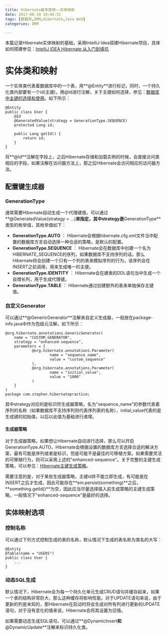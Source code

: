 ```yaml
---
title: Hibernate基本使用——实体映射
date: 2017-06-19 19:44:51
tags: [数据库,ORM,Hibernate,Java Web]
categories: ORM

---
```


本篇记录Hibernate实体映射的基础，采用IntelliJ Idea搭建Hibernate项目，具体如何搭建参见：[IntelliJ IDEA Hibernate 从入门到填坑](http://www.jianshu.com/p/50e0a7a28b53)

# 实体类和映射
一个实体类代表着数据库中的一个表，用**@Entity**进行标记，同时，一个持久化类内部要有一个id(主键)，用@Id进行注解，关于主键如何选择，参见：[数据库中主键的选择和使用](http://www.cnblogs.com/chuncn/archive/2009/04/22/1440901.html)。如下所示：

	@Entity
	public class User {
	    @Id
	    @GeneratedValue(strategy = GenerationType.SEQUENCE)
	    protected Long id;
	
	    public Long getId() {
	        return id;
	    }
	}
将**@Id**注解在字段上，之后Hibernate存储和加载实例的时候，会直接访问类相应的字段，如果注解在访问器方法上，那之后Hibernate会访问相应的访问器方法。

## 配置键生成器
### GenerationType
通常需要Hibernate自动生成一个代理键值，可以通过**@GeneratedValue(strategy = ...)**来指定，其中strategy是**GenerationType**类型的枚举值，其枚举值如下：

- **GenerationType.AUTO** ： Hibernate会根据hibernate.cfg.xml文件当中配置的数据库方言自动选择一种合适的策略，是默认的配置。
- **GenerationType.SEQUENCE** ： Hibernate会在数据库中创建一个名为HIBERNATE_SEQUENCE的序列，如果数据库不支持序列的话，那么Hibernate将会创建一个只有一个列的表来模拟序列的行为，该序列会在INSERT之前调用，用来生成唯一的主键。
- **GenerationType.IDENTITY** ： Hibernate会在建表的DDL语句当中生成一个自增长列，用于生成代理键。
- **GenerationType.TABLE** ： Hibernate通过创建额外的表来单独保存主键值。

### 自定义Generator
可以通过**@GenericGenerator**注解来自定义生成器，一般放在package-info.java中作为包级元注解，如下所示：

	@org.hibernate.annotations.GenericGenerator(
        name = "CUSTOM_GENERATOR",
        strategy = "enhanced-sequence",
        parameters = {
                @org.hibernate.annotations.Parameter(
                        name = "sequence_name",
                        value = "custom_sequence"
                ),
                @org.hibernate.annotations.Parameter(
                        name = "initial_value",
                        value = "1000"
                )
        }
	)
	package com.stephen.hibernatepractice;
其中strategy对应的是标识符生成器策略，名为"sequence_name"的参数代表着序列的名称（如果数据库不支持序列则代表序列表的名称），initial_value代表的是生成键的初始值，以后以此值为基础进行递增。

#### 生成器策略
对于生成器策略，如果想让Hibernate自动进行选择，那么可以开启GenerationType.AUTO，Hibernate会根据设置的数据库方言选择合适的解决方案，最有可能是序列或者是标识，但是可能不是最佳的可移植方案。如果需要灵活的可移植行为，则可以采用上述的"enhanced-sequence"。关于完整的主键生成策略，可以参见：[Hibernate主键生成策略](http://www.cnblogs.com/flyoung2008/articles/2165759.html)。

需要注意的是，对于某些生成器策略，主键id并不能立即生成，有可能是在INSERT之后才生成，因此可能存在**em.persist(something)**之后，**something.getId()**为空，因此应当尽量选择插入前生成策略的主键生成策略，一般情况下"enhanced-sequence"是最好的选择。

## 实体映射选项
### 控制名称
可以通过下列方式控制生成的表的名称，默认情况下生成的表名称为类名的大写：

	@Entity
	@Table(name = "USERS")
	public class User {
		...
	}
### 动态SQL生成
默认情况下，Hibernate会为每一个持久化单元生成CRUD语句并缓存起来，如果一个表的结构非常巨大，那么这种缓存将影响性能。对于UPDATE语句来说，由于更新的列是未知的，那Hibernate在启动时将会生成对所有列进行更新的UPDATE语句，对于没有变化的值来说，Hibernate会将其设置为旧值。

如果需要动态生成SQL语句，可以通过**@DynamicInsert**和**@DynamicUpdate**注解来标识持久化类。